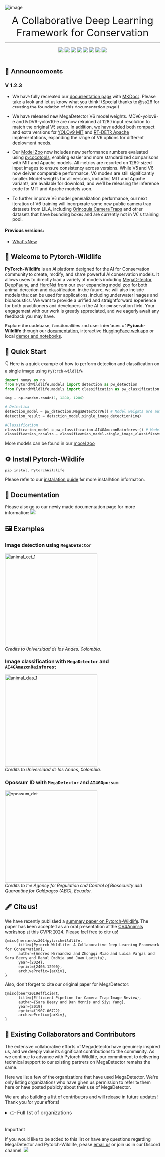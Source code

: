 ![image](https://zenodo.org/records/15376499/files/Pytorch_Banner_transparentbk.png)

<div align="center"> 
<font size="6"> A Collaborative Deep Learning Framework for Conservation </font>
<br>
<hr>
<a href="https://pypi.org/project/PytorchWildlife"><img src="https://img.shields.io/pypi/v/PytorchWildlife?color=limegreen" /></a> 
<a href="https://pypi.org/project/PytorchWildlife"><img src="https://static.pepy.tech/badge/pytorchwildlife" /></a> 
<a href="https://pypi.org/project/PytorchWildlife"><img src="https://img.shields.io/pypi/pyversions/PytorchWildlife" /></a> 
<a href="https://huggingface.co/spaces/ai-for-good-lab/pytorch-wildlife"><img src="https://img.shields.io/badge/%F0%9F%A4%97%20Hugging%20Face-Demo-blue" /></a>
<a href="https://colab.research.google.com/drive/1rjqHrTMzEHkMualr4vB55dQWCsCKMNXi?usp=sharing"><img src="https://img.shields.io/badge/Colab-Demo-blue?logo=GoogleColab" /></a>
<!-- <a href="https://colab.research.google.com/drive/16-OjFVQ6nopuP-gfqofYBBY00oIgbcr1?usp=sharing"><img src="https://img.shields.io/badge/Colab-Video detection-blue?logo=GoogleColab" /></a> -->
<a href="https://github.com/microsoft/CameraTraps/blob/main/LICENSE"><img src="https://img.shields.io/pypi/l/PytorchWildlife" /></a>
<a href="https://discord.gg/TeEVxzaYtm"><img src="https://img.shields.io/badge/any_text-Join_us!-blue?logo=discord&label=Discord" /></a>
<a href="https://microsoft.github.io/CameraTraps/"><img src="https://img.shields.io/badge/Docs-526CFE?logo=MaterialForMkDocs&logoColor=white" /></a>
<br><br>
</div>



## 📣 Announcements

### V 1.2.3

- We have fully recreated our [documentation page](https://microsoft.github.io/CameraTraps/) with [MKDocs](https://squidfunk.github.io/mkdocs-material/). Please take a look and let us know what you think! (Special thanks to @ss26 for creating the foundation of this documentation page!)  

- We have released new MegaDetector V6 model weights. MDV6-yolov9-e and MDV6-yolov10-e are now retrained at 1280 input resolution to match the original V5 setup. In addition, we have added both compact and extra versions for [YOLOv9 MIT](https://github.com/MultimediaTechLab/YOLO?tab=readme-ov-file) and [RT-DETR Apache](https://github.com/lyuwenyu/RT-DETR/tree/main) implementations, expanding the range of V6 options for different deployment needs.

- Our [Model Zoo](https://microsoft.github.io/CameraTraps/model_zoo/megadetector/) now includes new performance numbers evaluated using [pycocotools](https://pypi.org/project/pycocotools/), enabling easier and more standardized comparisons with MIT and Apache models. All metrics are reported on 1280-sized input images to ensure consistency across versions. While V5 and V6 now deliver comparable performance, V6 models are still significantly smaller. Model weights for all versions, including MIT and Apache variants, are available for download, and we’ll be releasing the inference code for MIT and Apache models soon.

- To further improve V6 model generalization performance, our next iteration of V6 training will incorporate some new public camera trap datasets from LILA, including [Orinoquía Camera Traps](https://lila.science/datasets/orinoquia-camera-traps/) and other datasets that have bounding boxes and are currently not in V6's training pool.


#### Previous versions:
- [What's New](https://microsoft.github.io/CameraTraps/releases/release_notes/)


## 👋 Welcome to Pytorch-Wildlife

**PyTorch-Wildlife** is an AI platform designed for the AI for Conservation community to create, modify, and share powerful AI conservation models. It allows users to directly load a variety of models including [MegaDetector](https://microsoft.github.io/CameraTraps/megadetector/), [DeepFaune](https://microsoft.github.io/CameraTraps/megadetector/), and [HerdNet](https://github.com/Alexandre-Delplanque/HerdNet) from our ever expanding [model zoo](https://microsoft.github.io/CameraTraps/model_zoo/megadetector/) for both animal detection and classification. In the future, we will also include models that can be used for applications, including underwater images and bioacoustics. We want to provide a unified and straightforward experience for both practitioners and developers in the AI for conservation field. Your engagement with our work is greatly appreciated, and we eagerly await any feedback you may have.

Explore the codebase, functionalities and user interfaces of **Pytorch-Wildlife** through our [documentation](https://microsoft.github.io/CameraTraps/), interactive [HuggingFace web app](https://huggingface.co/spaces/AndresHdzC/pytorch-wildlife) or local [demos and notebooks](./demo). 

## 🚀 Quick Start

👇 Here is a quick example of how to perform detection and classification on a single image using `PyTorch-wildlife`
```python
import numpy as np
from PytorchWildlife.models import detection as pw_detection
from PytorchWildlife.models import classification as pw_classification

img = np.random.randn(3, 1280, 1280)

# Detection
detection_model = pw_detection.MegaDetectorV6() # Model weights are automatically downloaded.
detection_result = detection_model.single_image_detection(img)

#Classification
classification_model = pw_classification.AI4GAmazonRainforest() # Model weights are automatically downloaded.
classification_results = classification_model.single_image_classification(img)
```
More models can be found in our [model zoo](https://microsoft.github.io/CameraTraps/model_zoo/megadetector/)

## ⚙️ Install Pytorch-Wildlife
```
pip install PytorchWildlife
```
Please refer to our [installation guide](https://microsoft.github.io/CameraTraps/installation/) for more installation information.

## 📃 Documentation
Please also go to our newly made documentation page for more information: [![](https://img.shields.io/badge/Docs-526CFE?logo=MaterialForMkDocs&logoColor=white)](https://microsoft.github.io/CameraTraps/)

## 🖼️ Examples

### Image detection using `MegaDetector`
<img src="https://zenodo.org/records/15376499/files/animal_det_1.JPG" alt="animal_det_1" width="300"/><br>
*Credits to Universidad de los Andes, Colombia.*

### Image classification with `MegaDetector` and `AI4GAmazonRainforest`
<img src="https://zenodo.org/records/15376499/files/animal_clas_1.png" alt="animal_clas_1" width="300"/><br>
*Credits to Universidad de los Andes, Colombia.*

### Opossum ID with `MegaDetector` and `AI4GOpossum`
<img src="https://zenodo.org/records/15376499/files/opossum_det.png" alt="opossum_det" width="300"/><br>
*Credits to the Agency for Regulation and Control of Biosecurity and Quarantine for Galápagos (ABG), Ecuador.*


## :fountain_pen: Cite us!
We have recently published a [summary paper on Pytorch-Wildlife](https://arxiv.org/abs/2405.12930). The paper has been accepted as an oral presentation at the [CV4Animals workshop](https://www.cv4animals.com/) at this CVPR 2024. Please feel free to cite us!

```
@misc{hernandez2024pytorchwildlife,
      title={Pytorch-Wildlife: A Collaborative Deep Learning Framework for Conservation}, 
      author={Andres Hernandez and Zhongqi Miao and Luisa Vargas and Sara Beery and Rahul Dodhia and Juan Lavista},
      year={2024},
      eprint={2405.12930},
      archivePrefix={arXiv},
}
```

Also, don't forget to cite our original paper for MegaDetector: 

```
@misc{beery2019efficient,
      title={Efficient Pipeline for Camera Trap Image Review},
      author={Sara Beery and Dan Morris and Siyu Yang},
      year={2019}
      eprint={1907.06772},
      archivePrefix={arXiv},
}
```

## 🤝 Existing Collaborators and Contributors

The extensive collaborative efforts of Megadetector have genuinely inspired us, and we deeply value its significant contributions to the community. As we continue to advance with Pytorch-Wildlife, our commitment to delivering technical support to our existing partners on MegaDetector remains the same.

Here we list a few of the organizations that have used MegaDetector. We're only listing organizations who have given us permission to refer to them here or have posted publicly about their use of MegaDetector.

We are also building a list of contributors and will release in future updates! Thank you for your efforts!

<details>
<summary><font size="3">👉 Full list of organizations</font></summary>

<ul>
  <li>(Newly Added) <a href="https://www.terroiko.fr/">TerrOïko</a> (<a href="https://www.terroiko.fr/ocapi">OCAPI platform</a>)</li>
  <li><a href="http://azdeq.gov/">Arizona Department of Environmental Quality</a></li>
  <li><a href="https://blackbirdenv.com/">Blackbird Environmental</a></li>
  <li><a href="https://camelotproject.org/">Camelot</a></li>
  <li><a href="https://cpawsnab.org/">Canadian Parks and Wilderness Society (CPAWS) Northern Alberta Chapter</a></li>
  <li><a href="https://conservationxlabs.com/">Conservation X Labs</a></li>
  <li><a href="https://www.czu.cz/en">Czech University of Life Sciences Prague</a></li>
  <li><a href="https://www.consult-ecologic.com/">EcoLogic Consultants Ltd.</a></li>
  <li><a href="http://www.ebd.csic.es/inicio">Estación Biológica de Doñana</a></li>
  <li><a href="https://idfg.idaho.gov/">Idaho Department of Fish and Game</a></li>
  <li><a href="https://www.islandconservation.org/">Island Conservation</a></li>
  <li><a href="https://carnivorecoexistence.info/myall-lakes-dingo-project/">Myall Lakes Dingo Project</a></li>
  <li><a href="https://pnptc.org/">Point No Point Treaty Council</a></li>
  <li><a href="https://www.ramat-hanadiv.org.il/en/">Ramat Hanadiv Nature Park</a></li>
  <li><a href="https://spea.pt/en/">SPEA (Portuguese Society for the Study of Birds)</a></li>
  <li><a href="https://www.synthetaic.com/">Synthetaic</a></li>
  <li><a href="https://taronga.org.au/">Taronga Conservation Society</a></li>
  <li><a href="https://www.nature.org/en-us/about-us/where-we-work/united-states/wyoming/">The Nature Conservancy in Wyoming</a></li>
  <li><a href="https://wildeyeconservation.org/trap-tagger-about/">TrapTagger</a></li>
  <li><a href="https://www.upperyellowstone.org/">Upper Yellowstone Watershed Group</a></li>
  <li><a href="http://www.acmelab.ca/">Applied Conservation Macro Ecology Lab</a>, University of Victoria</li>
  <li><a href="https://www.pc.gc.ca/en/pn-np/ab/banff/nature/conservation">Banff National Park Resource Conservation</a>, <a href="https://www.pc.gc.ca/en/pn-np/ab/banff/nature/conservation">Parks Canada</a></li>
  <li><a href="https://blumsteinlab.eeb.ucla.edu/">Blumstein Lab</a>, UCLA</li>
  <li><a href="https://bri.sulross.edu/">Borderlands Research Institute</a>, Sul Ross State University</li>
  <li><a href="https://www.nps.gov/care/index.htm">Capitol Reef National Park</a> / Utah Valley University</li>
  <li><a href="https://www.amnh.org/research/center-for-biodiversity-conservation">Center for Biodiversity and Conservation</a>, American Museum of Natural History</li>
  <li><a href="https://www.unsw.edu.au/research/">Centre for Ecosystem Science</a>, UNSW Sydney</li>
  <li><a href="https://crossculturalecology.net/">Cross-Cultural Ecology Lab</a>, Macquarie University</li>
  <li><a href="https://hub.dccatcount.org/">DC Cat Count</a>, led by the Humane Rescue Alliance</li>
  <li><a href="https://www.uidaho.edu/cnr/departments/fish-and-wildlife-sciences">Department of Fish and Wildlife Sciences</a>, University of Idaho</li>
  <li><a href="https://wec.ifas.ufl.edu/">Department of Wildlife Ecology and Conservation</a>, University of Florida</li>
  <li><a href="https://www.researchgate.net/lab/Fernanda-Michalski-Lab-4">Ecology and Conservation of Amazonian Vertebrates Research Group</a>, Federal University of Amapá</li>
  <li><a href="https://www.rspb.org.uk/our-work/conservation/projects/scientific-support-for-the-gola-forest-programme/">Gola Forest Programme</a>, Royal Society for the Protection of Birds (RSPB)</li>
  <li><a href="https://wildliferesearch.co.uk/group-1">Graeme Shannon's Research Group</a>, Bangor University</li>
  <li><a href="https://hamaarag.org.il/">Hamaarag</a>, The Steinhardt Museum of Natural History, Tel Aviv University</li>
  <li><a href="https://isfort.uqo.ca/">Institut des Science de la Forêt Tempérée (ISFORT)</a>, Université du Québec en Outaouais</li>
  <li><a href="https://bhlab.in/about">Lab of Dr. Bilal Habib</a>, the Wildlife Institute of India</li>
  <li><a href="https://labs.wsu.edu/dthornton/">Mammal Spatial Ecology and Conservation Lab</a>, Washington State University</li>
  <li><a href="http://mcloughlinlab.ca/lab/">McLoughlin Lab in Population Ecology</a>, University of Saskatchewan</li>
  <li><a href="https://www.fws.gov/about/region/southwest">National Wildlife Refuge System, Southwest Region</a>, U.S. Fish & Wildlife Service</li>
  <li><a href="https://nationalzoo.si.edu/news/restoring-americas-prairie">Northern Great Plains Program</a>, Smithsonian</li>
  <li><a href="https://depts.washington.edu/sefsqel/">Quantitative Ecology Lab</a>, University of Washington</li>
  <li><a href="https://www.nps.gov/samo/index.htm">Santa Monica Mountains Recreation Area</a>, National Park Service</li>
  <li><a href="https://www.zoo.org/seattlecarnivores">Seattle Urban Carnivore Project</a>, Woodland Park Zoo</li>
  <li><a href="https://www.icmbio.gov.br/parnaserradosorgaos/">Serra dos Órgãos National Park</a>, ICMBio</li>
  <li><a href="https://emammal.si.edu/snapshot-usa">Snapshot USA</a>, Smithsonian</li>
  <li><a href="https://wildlife.forestry.ubc.ca/">Wildlife Coexistence Lab</a>, University of British Columbia</li>
  <li><a href="https://www.dfw.state.or.us/wildlife/research/index.asp">Wildlife Research</a>, Oregon Department of Fish and Wildlife</li>
  <li><a href="https://www.michigan.gov/dnr/about/contact/wildlife">Wildlife Division</a>, Michigan Department of Natural Resources</li>
  <li>Department of Ecology, TU Berlin</li>
  <li>Ghost Cat Analytics</li>
  <li>Protected Areas Unit, Canadian Wildlife Service</li>
  <li><a href="https://www.utas.edu.au/natural-sciences">School of Natural Sciences</a>, University of Tasmania (<a href="https://www.utas.edu.au/about/news-and-stories/articles/2022/1204-innovative-camera-network-keeps-close-eye-on-tassie-wildlife">story</a>)</li>
  <li><a href="https://www.fws.gov/refuge/kenai">Kenai National Wildlife Refuge</a>, U.S. Fish & Wildlife Service (<a href="https://www.peninsulaclarion.com/sports/refuge-notebook-new-technology-increases-efficiency-of-refuge-cameras/">story</a>)</li>
  <li><a href="https://www.australianwildlife.org/">Australian Wildlife Conservancy</a> (<a href="https://www.australianwildlife.org/cutting-edge-technology-delivering-efficiency-gains-in-conservation/">blog</a>, <a href="https://www.australianwildlife.org/efficiency-gains-at-the-cutting-edge-of-technology/">blog</a>)</li>
  <li><a href="https://felidaefund.org/">Felidae Conservation Fund</a> (<a href="https://wildepod.org/">WildePod platform</a>) (<a href="https://abhaykashyap.com/blog/ai-powered-camera-trap-image-annotation-system/">blog post</a>)</li>
  <li><a href="https://www.abmi.ca/home.html">Alberta Biodiversity Monitoring Institute (ABMI)</a> (<a href="https://www.wildtrax.ca/">WildTrax platform</a>) (<a href="https://wildcams.ca/blog/the-abmi-visits-the-zoo/">blog post</a>)</li>
  <li><a href="http://en.shanshui.org/">Shan Shui Conservation Center</a> (<a href="https://mp.weixin.qq.com/s/iOIQF3ckj0-rEG4yJgerYw?fbclid=IwAR0alwiWbe3udIcFvqqwm7y5qgr9hZpjr871FZIa-ErGUukZ7yJ3ZhgCevs">blog post</a>) (<a href="https://mp-weixin-qq-com.translate.goog/s/iOIQF3ckj0-rEG4yJgerYw?fbclid=IwAR0alwiWbe3udIcFvqqwm7y5qgr9hZpjr871FZIa-ErGUukZ7yJ3ZhgCevs&_x_tr_sl=auto&_x_tr_tl=en&_x_tr_hl=en&_x_tr_pto=wapp">translated blog post</a>)</li>
  <li><a href="http://www.irconservancy.org/">Irvine Ranch Conservancy</a> (<a href="https://www.ocregister.com/2022/03/30/ai-software-is-helping-researchers-focus-on-learning-about-ocs-wild-animals/">story</a>)</li>
  <li><a href="https://wildlifeprotectionsolutions.org/">Wildlife Protection Solutions</a> (<a href="https://customers.microsoft.com/en-us/story/1384184517929343083-wildlife-protection-solutions-nonprofit-ai-for-earth">story</a>, <a href="https://www.enterpriseai.news/2023/02/20/ai-helps-wildlife-protection-solutions-safeguard-endangered-species/">story</a>)</li>
  <li><a href="https://roadecology.ucdavis.edu/">Road Ecology Center</a>, University of California, Davis (<a href="https://wildlifeobserver.net/">Wildlife Observer Network platform</a>)</li>
  <li><a href="https://www.nature.org/en-us/about-us/where-we-work/united-states/california/">The Nature Conservancy in California</a> (<a href="https://github.com/tnc-ca-geo/animl-frontend">Animl platform</a>)</li>
  <li><a href="https://science.sandiegozoo.org/">San Diego Zoo Wildlife Alliance</a> (<a href="https://github.com/conservationtechlab/animl">Animl R package</a>)</li>
</ul>

</details><br>


>[!IMPORTANT]
>If you would like to be added to this list or have any questions regarding MegaDetector and Pytorch-Wildlife, please [email us](zhongqimiao@microsoft.com) or join us in our Discord channel: [![](https://img.shields.io/badge/any_text-Join_us!-blue?logo=discord&label=PytorchWildife)](https://discord.gg/TeEVxzaYtm)

